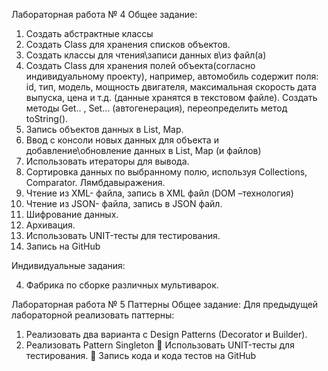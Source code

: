 Лабораторная работа № 4
Общее задание:
1. Создать абстрактные классы
2. Создать Сlass для хранения списков объектов.
3. Создать классы для чтения\записи данных в\из файл(а)
4. Создать Сlass для хранения полей объекта(согласно индивидуальному проекту), например,
автомобиль содержит поля: id, тип, модель, мощность двигателя, максимальная скорость
дата выпуска, цена и т.д. (данные хранятся в текстовом файле). Создать методы Get.. ,
Set… (автогенерация), переопределить метод toString().
5. Запись объектов данных в List, Map.
6. Ввод с консоли новых данных для объекта и добавление\обновление данных в List, Map (и
файлов)
7. Использовать итераторы для вывода.
8. Сортировка данных по выбранному полю, используя Сollections, Соmparator. Лямбдавыражения.
9. Чтение из XML- файла, запись в XML файл (DOM –технология)
10. Чтение из JSON- файла, запись в JSON файл.
11. Шифрование данных.
12. Архивация.
13. Использовать UNIT-тесты для тестирования.
14. Запись на GitHub

Индивидуальные задания:

4. Фабрика по сборке различных мультиварок.


Лабораторная работа № 5
   Паттерны
Общее задание:
Для предыдущей лабораторной реализовать паттерны:
1. Реализовать два варианта с Design Patterns (Decorator и Builder).
2. Реализовать Pattern Singleton 
 Использовать UNIT-тесты для тестирования.
 Запись кода и кода тестов на GitHub
